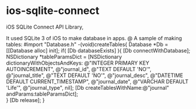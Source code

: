 ios-sqlite-connect
====================

iOS SQLite Connect API Library, 

It used SQLite 3 of iOS to make database in apps. 
@ A sample of making tables: 
#import "Database.h"
-(void)createTables{
    Database *Db = [[Database alloc] init];
    if( [Db databaseExists] ){
        [Db connectWithDatabase];
        NSDictionary *tableParamsDict = [NSDictionary dictionaryWithObjectsAndKeys:
                                         @"INTEGER PRIMARY KEY AUTOINCREMENT", @"journal_id",
                                         @"TEXT DEFAULT 'NO'", @"journal_title",
                                         @"TEXT DEFAULT 'NO'", @"journal_desc",
                                         @"DATETIME DEFAULT CURRENT_TIMESTAMP", @"journal_date",
                                         @"VARCHAR DEFAULT 'Life'", @"journal_type",
                                         nil];
        [Db createTablesWithName:@"journal" andParams:tableParamsDict];        
    }
    [Db release];
}

